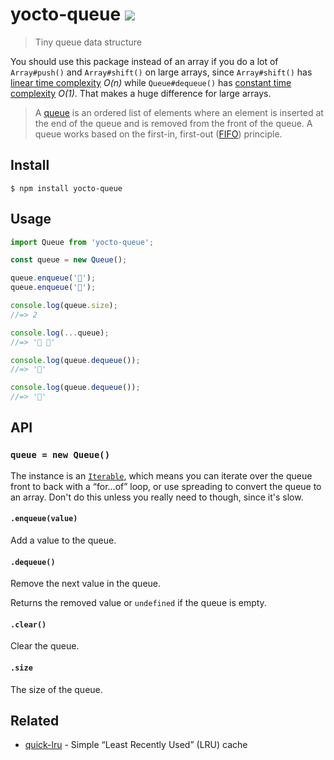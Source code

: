 # yocto-queue [![](https://badgen.net/bundlephobia/minzip/yocto-queue)](https://bundlephobia.com/result?p=yocto-queue)

> Tiny queue data structure

You should use this package instead of an array if you do a lot of `Array#push()` and `Array#shift()` on large arrays, since `Array#shift()` has [linear time complexity](https://medium.com/@ariel.salem1989/an-easy-to-use-guide-to-big-o-time-complexity-5dcf4be8a444#:~:text=O(N)%E2%80%94Linear%20Time) *O(n)* while `Queue#dequeue()` has [constant time complexity](https://medium.com/@ariel.salem1989/an-easy-to-use-guide-to-big-o-time-complexity-5dcf4be8a444#:~:text=O(1)%20%E2%80%94%20Constant%20Time) *O(1)*. That makes a huge difference for large arrays.

> A [queue](https://en.wikipedia.org/wiki/Queue_(abstract_data_type)) is an ordered list of elements where an element is inserted at the end of the queue and is removed from the front of the queue. A queue works based on the first-in, first-out ([FIFO](https://en.wikipedia.org/wiki/FIFO_(computing_and_electronics))) principle.

## Install

```
$ npm install yocto-queue
```

## Usage

```js
import Queue from 'yocto-queue';

const queue = new Queue();

queue.enqueue('🦄');
queue.enqueue('🌈');

console.log(queue.size);
//=> 2

console.log(...queue);
//=> '🦄 🌈'

console.log(queue.dequeue());
//=> '🦄'

console.log(queue.dequeue());
//=> '🌈'
```

## API

### `queue = new Queue()`

The instance is an [`Iterable`](https://developer.mozilla.org/en-US/docs/Web/JavaScript/Reference/Iteration_protocols), which means you can iterate over the queue front to back with a “for…of” loop, or use spreading to convert the queue to an array. Don't do this unless you really need to though, since it's slow.

#### `.enqueue(value)`

Add a value to the queue.

#### `.dequeue()`

Remove the next value in the queue.

Returns the removed value or `undefined` if the queue is empty.

#### `.clear()`

Clear the queue.

#### `.size`

The size of the queue.

## Related

- [quick-lru](https://github.com/sindresorhus/quick-lru) - Simple “Least Recently Used” (LRU) cache
